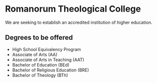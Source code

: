 # Romanorum Theological College

We are seeking to establish an accredited institution of higher education.

## Degrees to be offered
* High School Equivalency Program
* Associate of Arts (AA)
* Associate of Arts in Teaching (AAT)
* Bachelor of Education (BEd)
* Bachelor of Religious Education (BRE)
* Bachelor of Theology (BTh)
